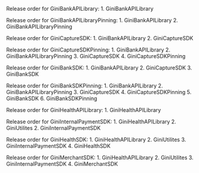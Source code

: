 Release order for GiniBankAPILibrary:
    1. GiniBankAPILibrary
 
Release order for GiniBankAPILibraryPinning:
    1. GiniBankAPILibrary
    2. GiniBankAPILibraryPinning

Release order for GiniCaptureSDK:
    1. GiniBankAPILibrary
    2. GiniCaptureSDK

Release order for GiniCaptureSDKPinning:
    1. GiniBankAPILibrary
    2. GiniBankAPILibraryPinning
    3. GiniCaptureSDK
    4. GiniCaptureSDKPinning
    
Release order for GiniBankSDK:
    1. GiniBankAPILibrary
    2. GiniCaptureSDK 
    3. GiniBankSDK 
    
Release order for GiniBankSDKPinning:
    1. GiniBankAPILibrary
    2. GiniBankAPILibraryPinning
    3. GiniCaptureSDK
    4. GiniCaptureSDKPinning
    5. GiniBankSDK
    6. GiniBankSDKPinning    

Release order for GiniHealthAPILibrary:
    1. GiniHealthAPILibrary 
    
Release order for GiniInternalPaymentSDK:
    1. GiniHealthAPILibrary
    2. GiniUtilites
    2. GiniInternalPaymentSDK

Release order for GiniHealthSDK:
    1. GiniHealthAPILibrary
    2. GiniUtilites
    3. GiniInternalPaymentSDK
    4. GiniHealthSDK

Release order for GiniMerchantSDK:
    1. GiniHealthAPILibrary
    2. GiniUtilites
    3. GiniInternalPaymentSDK
    4. GiniMerchantSDK
